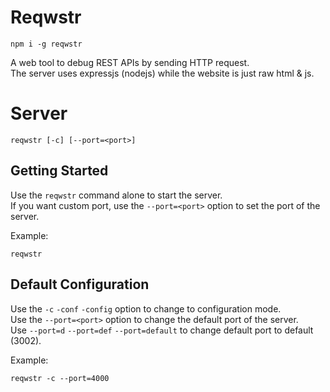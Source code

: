 # Reqwstr
```
npm i -g reqwstr
```
A web tool to debug REST APIs by sending HTTP request.  
The server uses expressjs (nodejs) while the website is just raw html & js.

# Server
```
reqwstr [-c] [--port=<port>]
```

## Getting Started
Use the `reqwstr` command alone to start the server.  
If you want custom port, use the `--port=<port>` option to set the port of the server.  

Example:
```
reqwstr
```

## Default Configuration
Use the `-c` `-conf` `-config` option to change to configuration mode.  
Use the `--port=<port>` option to change the default port of the server.  
Use `--port=d` `--port=def` `--port=default` to change default port to default (3002).  

Example:
```
reqwstr -c --port=4000
```
